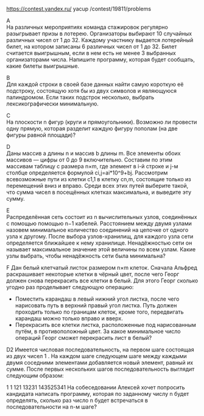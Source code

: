 https://contest.yandex.ru/ yacup /contest/19811/problems

A  
На различных мероприятиях команда стажировок регулярно разыгрывает призы в лотерею.
Организаторы выбирают 10 случайных различных чисел от 1 до 32.
Каждому участнику выдается лотерейный билет, на котором записаны 6
различных чисел от 1 до 32. Билет считается выигрышным, если в нем есть не менее 3
выбранных организаторами числа.
Напишите программу, которая будет сообщать, какие билеты выигрышные.
    
   
B  
Для каждой строки в своей базе данных найти самую короткую её подстроку,
состоящую хотя бы из двух символов и являющуюся палиндромом. Если таких
подстрок несколько, выбрать лексикографически минимальную.


C  
На плоскости n фигур (круги и прямоугольники). Возможно ли провести одну
прямую, которая разделит каждую фигуру пополам (на две фигуры равной площади)?


D  
Даны массив a длины n и массив b длины m. Все элементы обоих массивов — цифры
от 0 до 9 включительно. Составим по этим массивам таблицу c размера n×m, где
элемент в i-й строке и j-м столбце определяется формулой ci,j=ai*10^9+bj.
Рассмотрим всевозможные пути из клетки c1,1 в клетку cn,m, состоящие только
из перемещений вниз и вправо. Среди всех этих путей выберите такой, что сумма
чисел в посещённых клетках максимальна, и выведите эту сумму.


E  
Распределённая сеть состоит из n вычислительных узлов, соединённых с помощью
помощью n−1 кабелей. Расстоянием между двумя узлами назовем минимальное
количество соединений на цепочке от одного узла к другому.
После выбора узлов-хранилищ, для каждого узла сети определяется
ближайшее к нему хранилище. Ненадёжностью сети он называет максимальное
значение этой величины по всем узлам.
Какие узлы выбрать, чтобы ненадёжность сети была минимальна?


F
Дан белый клетчатый листок размером n×m клеток. Сначала Альфред раскрашивает
некоторые клетки в чёрный цвет, после чего Георг должен снова перекрасить все
клетки в белый. Для этого Георг сколько угодно раз проделывает следующую операцию:
  - Поместить карандаш в левый нижний угол листка, после чего нарисовать путь
    в верхний правый угол листка. Путь должен проходить только по границам клеток,
    кроме того, передвигать карандаш можно только вправо и вверх.
  - Перекрасить все клетки листка, расположенные под нарисованным путём, в противоположный цвет.
За какое минимальное число операций Георг сможет перекрасить лист в белый?


D2
Имеется числовая последовательность, на первом шаге состоящая из двух чисел 1
. На каждом шаге следующем шаге между каждыми двумя соседними элементами добавляется новый элемент, равный их сумме. После первых нескольких шагов последовательность выглядит следующим образом:

1 1
121
13231
143525341
На собеседовании Алексей хочет попросить кандидата написать программу, которая по заданному числу n будет определять, сколько раз число n будет встречаться в последовательности на n-м шаге?
